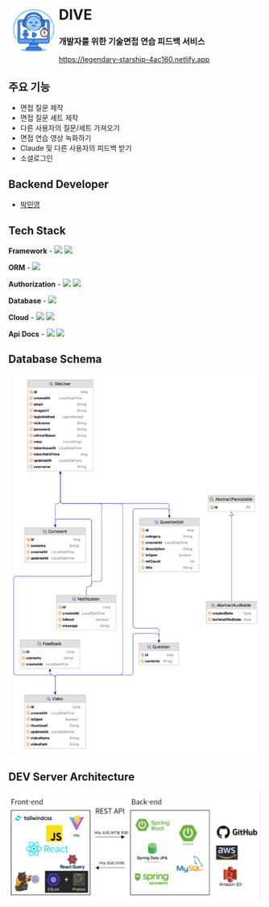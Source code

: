 # DIVE <a href="https://legendary-starship-4ac160.netlify.app/"> <img src="https://github.com/minyeongg/dive-server/blob/main/assets/dive_logo.png" align="left" width="100"></a>
### 개발자를 위한 기술면접 연습 피드백 서비스
https://legendary-starship-4ac160.netlify.app
<br>

## 주요 기능
- 면접 질문 제작
- 면접 질문 세트 제작
- 다른 사용자의 질문/세트 가져오기
- 면접 연습 영상 녹화하기
- Claude 및 다른 사용자의 피드백 받기
- 소셜로그인

## Backend Developer
- <a href="https://github.com/minyeongg">박민영</a>


## Tech Stack
**Framework** - <img src="https://img.shields.io/badge/Spring Boot-6DB33F?logo=Spring Boot&logoColor=white
">  <img src="https://img.shields.io/badge/Gradle-02303A?style=for-the-social&logo=Gradle&logoColor=white">

**ORM** - <img src="https://img.shields.io/badge/Spring Data JPA-6DB33F?style=for-the-social&logo=Databricks&logoColor=white">

**Authorization** - <img src="https://img.shields.io/badge/Spring Security-6DB33F?style=for-the-social&logo=springsecurity&logoColor=white">  <img src="https://img.shields.io/badge/JWT-000000?style=for-the-social&logo=JSON Web Tokens&logoColor=white">

**Database** - <img src="https://img.shields.io/badge/MySQL-6DB33F">

**Cloud** - <img src ="https://img.shields.io/badge/AWS EC2-FF9900?style=for-the-social&logo=amazonec2&logoColor=white">  <img src ="https://img.shields.io/badge/AWS S3-569A31?style=for-the-social&logo=amazons3&logoColor=white"> 

**Api Docs** - <img src="https://img.shields.io/badge/Swagger-85EA2D?style=for-the-social&logo=swagger&logoColor=white"> <img src="https://img.shields.io/badge/Spring REST Docs-6DB33F?style=for-the-social&logo=Spring&logoColor=white">

## Database Schema
<img src="https://github.com/minyeongg/dive-server/blob/main/assets/dive_erd.png" width="900">

## DEV Server Architecture
<img width="912" alt="image" src="https://github.com/minyeongg/dive-server/blob/main/assets/image.png">

